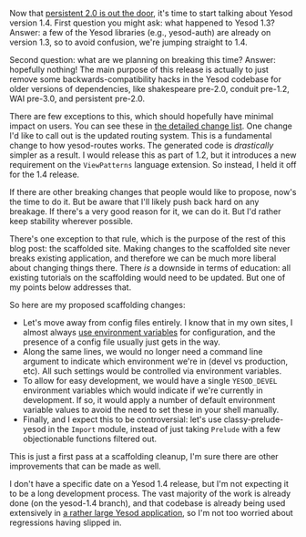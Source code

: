 Now that [persistent 2.0 is out the
door](http://www.yesodweb.com/blog/2014/08/announcing-persistent-2), it's time
to start talking about Yesod version 1.4. First question you might ask: what
happened to Yesod 1.3? Answer: a few of the Yesod libraries (e.g., yesod-auth)
are already on version 1.3, so to avoid confusion, we're jumping straight to
1.4.

Second question: what are we planning on breaking this time? Answer: hopefully
nothing! The main purpose of this release is actually to just remove some
backwards-compatibility hacks in the Yesod codebase for older versions of
dependencies, like shakespeare pre-2.0, conduit pre-1.2, WAI pre-3.0, and
persistent pre-2.0.

There are few exceptions to this, which should hopefully have minimal impact on
users. You can see these in [the detailed change
list](https://github.com/yesodweb/yesod/wiki/Detailed-change-list#yesod-14).
One change I'd like to call out is the updated routing system. This is a
fundamental change to how yesod-routes works. The generated code is
*drastically* simpler as a result. I would release this as part of 1.2, but it
introduces a new requirement on the `ViewPatterns` language extension. So
instead, I held it off for the 1.4 release.

If there are other breaking changes that people would like to propose, now's
the time to do it. But be aware that I'll likely push back hard on any
breakage. If there's a very good reason for it, we can do it. But I'd rather
keep stability wherever possible.

There's one exception to that rule, which is the purpose of the rest of this
blog post: the scaffolded site. Making changes to the scaffolded site never
breaks existing application, and therefore we can be much more liberal about
changing things there. There *is* a downside in terms of education: all
existing tutorials on the scaffolding would need to be updated. But one of my
points below addresses that.

So here are my proposed scaffolding changes:

* Let's move away from config files entirely. I know that in my own sites, I almost always [use environment variables](http://12factor.net/config) for configuration, and the presence of a config file usually just gets in the way.
* Along the same lines, we would no longer need a command line argument to indicate which environment we're in (devel vs production, etc). All such settings would be controlled via environment variables.
* To allow for easy development, we would have a single `YESOD_DEVEL` environment variables which would indicate if we're currently in development. If so, it would apply a number of default environment variable values to avoid the need to set these in your shell manually.
* Finally, and I expect this to be controversial: let's use classy-prelude-yesod in the `Import` module, instead of just taking `Prelude` with a few objectionable functions filtered out.

This is just a first pass at a scaffolding cleanup, I'm sure there are other improvements that can be made as well.

I don't have a specific date on a Yesod 1.4 release, but I'm not expecting it
to be a long development process. The vast majority of the work is already done
(on the yesod-1.4 branch), and that codebase is already being used extensively
in [a rather large Yesod application](https://www.fpcomplete.com), so I'm not
too worried about regressions having slipped in.
